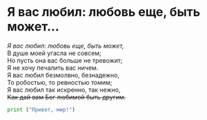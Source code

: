 # Я вас любил: любовь еще, быть может…
*Я вас любил: любовь еще, быть может,*   
В душе моей угасла не совсем;  
Но пусть она вас больше не тревожит;  
Я не хочу печалить вас ничем.  
Я вас любил безмолвно, безнадежно,   
То робостью, то ревностью томим;   
Я вас любил так искренно, так нежно,  
~~Как дай вам Бог любимой быть другим.~~  
```python
print ("Привет, мир!")
```
